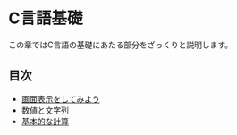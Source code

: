 # C言語基礎

この章ではC言語の基礎にあたる部分をざっくりと説明します。

## 目次

- [画面表示をしてみよう](display)
- [数値と文字列](number-and-string)
- [基本的な計算](calculate)